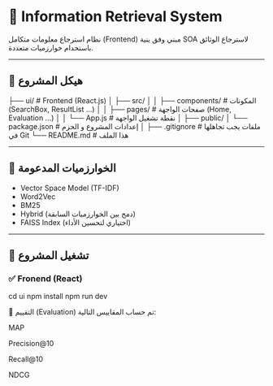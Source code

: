 # 🧠 Information Retrieval System

نظام استرجاع معلومات متكامل (Frontend) مبني وفق بنية SOA لاسترجاع الوثائق باستخدام خوارزميات متعددة.

---

## 📁 هيكل المشروع

├── ui/ # Frontend (React.js)
│ ├── src/
│ │ ├── components/ # المكونات (SearchBox, ResultList ...)
│ │ ├── pages/ # صفحات الواجهة (Home, Evaluation ...)
│ │ └── App.js # نقطة تشغيل الواجهة
│ ├── public/
│ └── package.json # إعدادات المشروع و الحزم
│
├── .gitignore # ملفات يجب تجاهلها في Git
└── README.md # هذا الملف



---

## 🧠 الخوارزميات المدعومة

- Vector Space Model (TF-IDF)
- Word2Vec
- BM25
- Hybrid (دمج بين الخوارزميات السابقة)
- FAISS Index (اختياري لتحسين الأداء)

---

## 🚀 تشغيل المشروع


### ✅ Fronend (React)
cd ui
npm install
npm run dev


🧪 التقييم (Evaluation)
تم حساب المقاييس التالية:

MAP

Precision@10

Recall@10

NDCG

